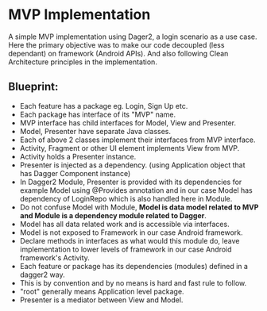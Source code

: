 # MVP Implementation

A simple MVP implementation using Dager2, a login scenario as a use case. Here the primary objective was to make our code decoupled (less dependant) on framework (Android APIs). And also following Clean Architecture principles in the implementation.

## Blueprint:

- Each feature has a package eg. Login, Sign Up etc.
- Each package has interface of its "MVP" name.
- MVP interface has child interfaces for Model, View and Presenter.
- Model, Presenter have separate Java classes.
- Each of above 2 classes implement their interfaces from MVP interface.
- Activity, Fragment or other UI element implements View from MVP.
- Activity holds a Presenter instance.
- Presenter is injected as a dependency. (using Application object that has Dagger Component instance)
- In Dagger2 Module, Presenter is provided with its dependencies for example Model using @Provides annotation
  and in our case Model has dependency of LoginRepo which is also handled here in Module.
- Do not confuse Model with Module, **Model is data model related to MVP and Module is a dependency module related to Dagger**.
- Model has all data related work and is accessible via interfaces.
- Model is not exposed to Framework in our case Android framework.
- Declare methods in interfaces as what would this module do, leave implementation
  to lower levels of framework in our case Android framework's Activity.
- Each feature or package has its dependencies (modules) defined in a dagger2 way.
- This is by convention and by no means is hard and fast rule to follow.
- "root" generally means Application level package.
- Presenter is a mediator between View and Model.


